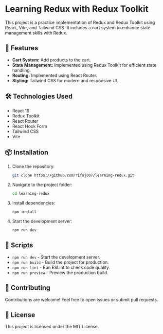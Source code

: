 # Learning Redux with Redux Toolkit

This project is a practice implementation of Redux and Redux Toolkit using React, Vite, and Tailwind CSS. It includes a cart system to enhance state management skills with Redux.

## 🚀 Features

- **Cart System:** Add products to the cart.
- **State Management:** Implemented using Redux Toolkit for efficient state handling.
- **Routing:** Implemented using React Router.
- **Styling:** Tailwind CSS for modern and responsive UI.

## 🛠️ Technologies Used

- React 19
- Redux Toolkit
- React Router
- React Hook Form
- Tailwind CSS
- Vite

## 📦 Installation

1. Clone the repository:
   ```sh
   git clone https://github.com/rifaj007/learning-redux.git
   ```

2. Navigate to the project folder:
   ```sh
   cd learning-redux
   ```

3. Install dependencies:
   ```sh
   npm install
   ```

4. Start the development server:
   ```sh
   npm run dev
   ```

## 📜 Scripts

- `npm run dev` - Start the development server.
- `npm run build` - Build the project for production.
- `npm run lint` - Run ESLint to check code quality.
- `npm run preview` - Preview the production build.

## 🤝 Contributing

Contributions are welcome! Feel free to open issues or submit pull requests.

## 📄 License

This project is licensed under the MIT License.


